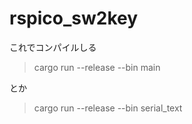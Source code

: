 # rspico_sw2key

これでコンパイルしる

> cargo run --release --bin main

とか

> cargo run --release --bin serial_text